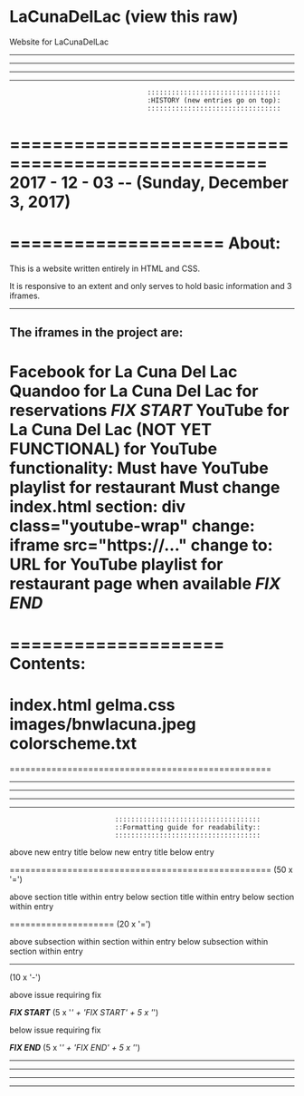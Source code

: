 # LaCunaDelLac (view this raw)
Website for LaCunaDelLac


****************************************************************************************************
****************************************************************************************************
****************************************************************************************************
****************************************************************************************************


                                      :::::::::::::::::::::::::::::::::
                                      :HISTORY (new entries go on top):
                                      :::::::::::::::::::::::::::::::::



==================================================
2017 - 12 - 03 -- (Sunday, December 3, 2017)
==================================================


====================
About:
====================

This is a website written entirely in HTML and CSS.

It is responsive to an extent and only serves to hold basic information and 3 iframes.

----------
The iframes in the project are:
----------
Facebook for La Cuna Del Lac
Quandoo for La Cuna Del Lac
  for reservations
*****FIX START*****
YouTube for La Cuna Del Lac (NOT YET FUNCTIONAL)
  for YouTube functionality:
    Must have YouTube playlist for restaurant
    Must change index.html
      section: div class="youtube-wrap"
      change: iframe src="https://..."
      change to: URL for YouTube playlist for restaurant page when available
*****FIX END*****
====================



====================
Contents:
====================
index.html
gelma.css
images/bnwlacuna.jpeg
colorscheme.txt
====================


==================================================







****************************************************************************************************
****************************************************************************************************
****************************************************************************************************
****************************************************************************************************


                              ::::::::::::::::::::::::::::::::::::
                              ::Formatting guide for readability::
                              ::::::::::::::::::::::::::::::::::::





above new entry title
below new entry title
below entry

==================================================
(50 x '=')




above section title within entry
below section title within entry
below section within entry

====================
(20 x '=')



above subsection within section within entry
below subsection within section within entry

----------
(10 x '-')




above issue requiring fix

*****FIX START*****
(5 x '*' + 'FIX START' + 5 x '*')



below issue requiring fix

*****FIX END*****
(5 x '*' + 'FIX END' + 5 x '*')



****************************************************************************************************
****************************************************************************************************
****************************************************************************************************
****************************************************************************************************
